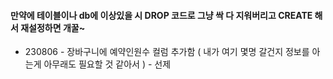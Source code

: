 <h4>만약에 테이블이나 db에 이상있을 시 DROP 코드로 그냥 싹 다 지워버리고 CREATE 해서 재설정하면 개꿀~ </h4>
<ul>
  <li>230806 - 장바구니에 예약인원수 컬럼 추가함 ( 내가 여기 몇명 갈건지 정보를 아는게 아무래도 필요할 것 같아서 ) - 선제 </li>
</ul>
